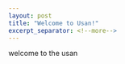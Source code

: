 ```yaml
---
layout: post
title: "Welcome to Usan!"
excerpt_separator: <!--more-->
---
```

welcome to the usan